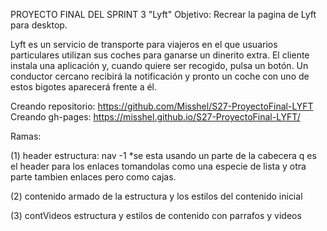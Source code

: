 PROYECTO FINAL DEL SPRINT 3 "Lyft"
Objetivo: Recrear la pagina de Lyft para desktop.

Lyft es un servicio de transporte para viajeros en el que usuarios particulares utilizan sus coches para ganarse un dinerito extra. El cliente instala una aplicación y, cuando quiere ser recogido, pulsa un botón. Un conductor cercano recibirá la notificación y pronto un coche con uno de estos bigotes aparecerá frente a él.

Creando repositorio: https://github.com/Misshel/S27-ProyectoFinal-LYFT
Creando gh-pages:
https://misshel.github.io/S27-ProyectoFinal-LYFT/

Ramas:

(1) header
estructura: nav -1 *se esta usando un parte de la cabecera q es el header para los enlaces tomandolas como una especie de lista y otra parte tambien enlaces pero como cajas.

(2) contenido
 armado de la estructura y los estilos del contenido inicial

(3) contVideos
 estructura y estilos de contenido con parrafos y videos

